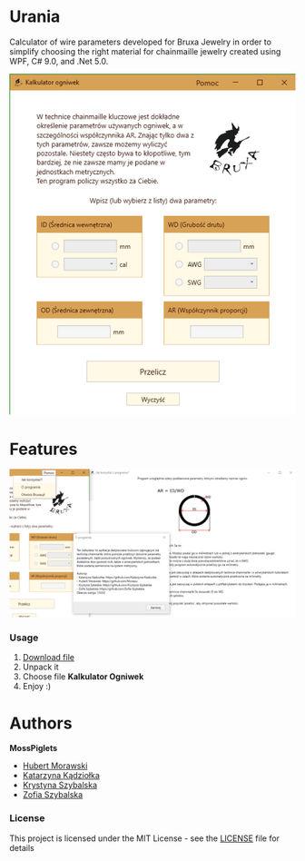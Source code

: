 # Urania

Calculator of wire parameters developed for Bruxa Jewelry in order to simplify choosing the right material for chainmaille jewelry created using WPF, C# 9.0, and .Net 5.0.

![MainWindow](Urania/Urania.Desktop/Resources/MainWindow.png)


# Features

![Other Features](Urania/Urania.Desktop/Resources/HowToUse.png)

### Usage

1. [Download file](https://github.com/MossPiglets/Urania/releases/download/v1.0.0/Kalkulator.Ogniwek.zip)
2. Unpack it
3. Choose file <b>Kalkulator Ogniwek</b>
4. Enjoy :)
# Authors

<b>MossPiglets</b><br>
* [Hubert Morawski](https://github.com/Morasiu)<br>
* [Katarzyna Kądziołka](https://github.com/Katarzyna-Kadziolka)<br>
* [Krystyna Szybalska](https://github.com/Krystyna-Szybalska)<br>
* [Zofia Szybalska](https://github.com/Zofia-Szybalska)


### License
This project is licensed under the MIT License - see the [LICENSE](LICENSE) file for details

